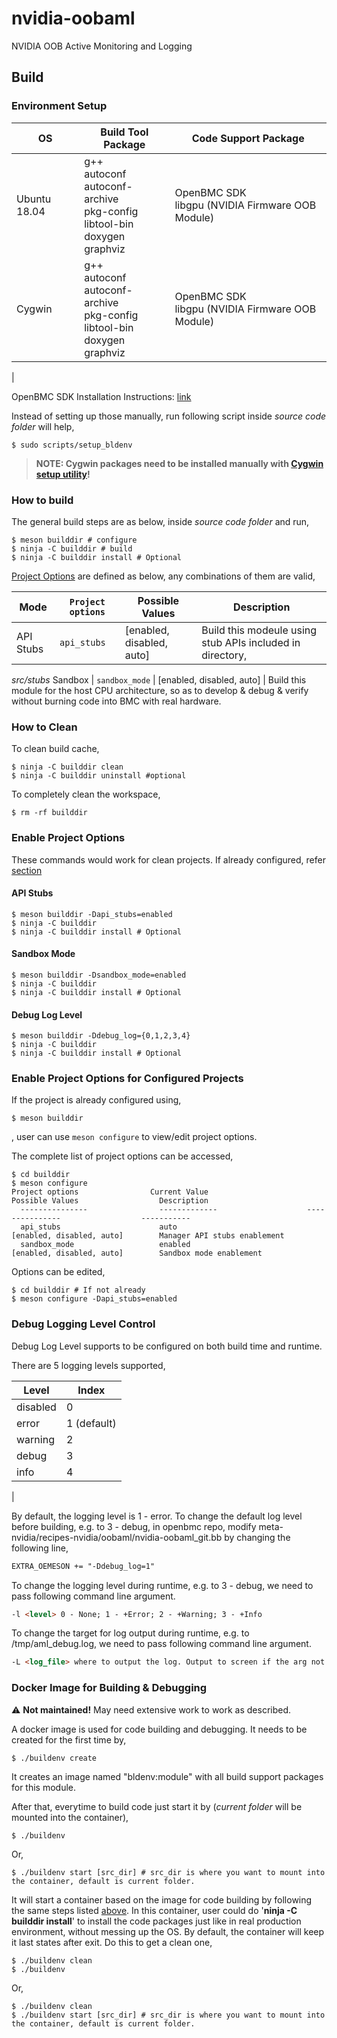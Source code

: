 # nvidia-oobaml

NVIDIA OOB Active Monitoring and Logging

## Build
### Environment Setup
 
OS | Build Tool Package | Code Support Package
--- | --- | ---
Ubuntu 18.04 | g++<br>autoconf<br>autoconf-archive<br>pkg-config<br>libtool-bin<br>doxygen<br>graphviz | OpenBMC SDK<br>libgpu (NVIDIA Firmware OOB Module)
Cygwin | g++<br>autoconf<br>autoconf-archive<br>pkg-config<br>libtool-bin<br>doxygen<br>graphviz | OpenBMC SDK<br>libgpu (NVIDIA Firmware OOB Module)
|
 
OpenBMC SDK Installation Instructions: [link](https://github.com/openbmc/docs/blob/master/development/dev-environment.md#download-and-install-sdk)
 
Instead of setting up those manually, run following script inside *source code folder* will help,
``` shell
$ sudo scripts/setup_bldenv
```
>**NOTE: Cygwin packages need to be installed manually with [Cygwin setup utility](https://www.cygwin.com/setup-x86_64.exe)!**
 
### How to build
The general build steps are as below, inside *source code folder* and run,
```
$ meson builddir # configure 
$ ninja -C builddir # build
$ ninja -C builddir install # Optional
```


[Project Options](#tablebuildmode) are defined as below, any combinations of them are valid,
<a id="tablebuildmode"></a>
 
Mode | `Project options` | Possible Values | Description
--- | --- | --- | ---
API Stubs | `api_stubs` | [enabled, disabled, auto] | Build this modeule using stub APIs included in directory,
*src/stubs*
Sandbox | `sandbox_mode` | [enabled, disabled, auto] | Build this module for the host CPU architecture, so as to develop & debug & verify without burning code into BMC with real hardware.
 
 ### How to Clean
To clean build cache,
``` shell
$ ninja -C builddir clean
$ ninja -C builddir uninstall #optional
```
 
To completely clean the workspace,
``` shell
$ rm -rf builddir
```

 ### Enable Project Options
 These commands would work for clean projects. If already configured, refer [section](#enable-project-options-for-configured-projects)

 #### API Stubs
 ``` shell
 $ meson builddir -Dapi_stubs=enabled
 $ ninja -C builddir
 $ ninja -C builddir install # Optional
 ```

 #### Sandbox Mode
 ``` shell
 $ meson builddir -Dsandbox_mode=enabled
 $ ninja -C builddir
 $ ninja -C builddir install # Optional
 ```

 #### Debug Log Level
 ``` shell
 $ meson builddir -Ddebug_log={0,1,2,3,4}
 $ ninja -C builddir
 $ ninja -C builddir install # Optional
 ```
 ### Enable Project Options for Configured Projects
 If the project is already configured using,
 ``` shell
 $ meson builddir
 ```
 , user can use `meson configure` to view/edit project options.

The complete list of project options can be accessed,
``` shell
$ cd builddir
$ meson configure
Project options                Current Value                    Possible Values                  Description
  ---------------                -------------                    ---------------                  -----------
  api_stubs                      auto                             [enabled, disabled, auto]        Manager API stubs enablement
  sandbox_mode                   enabled                          [enabled, disabled, auto]        Sandbox mode enablement
```

Options can be edited,
``` shell
$ cd builddir # If not already
$ meson configure -Dapi_stubs=enabled
```

### Debug Logging Level Control
Debug Log Level supports to be configured on both build time and runtime.
 
There are 5 logging levels supported,
<a id="tabledbgloglevel"></a>
 
Level | Index
--- | ---
disabled | 0
error | 1 (default)
warning | 2
debug | 3
info | 4
|
 
By default, the logging level is 1 - error. To change the default log level before building, e.g. to 3 - debug, in openbmc repo, modify meta-nvidia/recipes-nvidia/oobaml/nvidia-oobaml_git.bb by changing the following line,
``` markdown
EXTRA_OEMESON += "-Ddebug_log=1"
```
 
To change the logging level during runtime, e.g. to 3 - debug, we need to pass following command line argument.
``` markdown
-l <level> 0 - None; 1 - +Error; 2 - +Warning; 3 - +Info
```

To change the target for log output during runtime, e.g. to /tmp/aml_debug.log, we need to pass following command line argument.
``` markdown
-L <log_file> where to output the log. Output to screen if the arg not present.
```

### Docker Image for Building & Debugging
:warning: **Not maintained!** May need extensive work to work as described. 

A docker image is used for code building and debugging. It needs to be created for the first time by,
``` shell
$ ./buildenv create
```
It creates an image named "bldenv:module" with all build support packages for this module.
 
After that, everytime to build code just start it by (*current folder* will be mounted into the container),
``` shell
$ ./buildenv
```
Or,
``` shell
$ ./buildenv start [src_dir] # src_dir is where you want to mount into the container, default is current folder.
```
It will start a container based on the image for code building by following the same steps listed [above](#how-to-build).
In this container, user could do '**ninja -C builddir install**' to install the code packages just like in real production environment, without messing up the OS.
By default, the container will keep it last states after exit. Do this to get a clean one,
``` shell
$ ./buildenv clean
$ ./buildenv
```
Or,
``` shell
$ ./buildenv clean
$ ./buildenv start [src_dir] # src_dir is where you want to mount into the container, default is current folder.
```